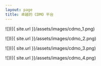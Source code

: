 ```yaml
---
layout: page
title: 卓越的 CDMO 平台
---
```


![]({{ site.url }}/assets/images/cdmo_1.png)

![]({{ site.url }}/assets/images/cdmo_2.png)

![]({{ site.url }}/assets/images/cdmo_3.png)

![]({{ site.url }}/assets/images/cdmo_4.png)
